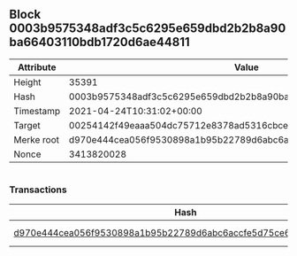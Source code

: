 ## Block 0003b9575348adf3c5c6295e659dbd2b2b8a90ba66403110bdb1720d6ae44811

Attribute | Value
--- | ---
Height | 35391
Hash | 0003b9575348adf3c5c6295e659dbd2b2b8a90ba66403110bdb1720d6ae44811
Timestamp | 2021-04-24T10:31:02+00:00
Target | 00254142f49eaaa504dc75712e8378ad5316cbcead634704b3734b6271167cc4
Merke root | d970e444cea056f9530898a1b95b22789d6abc6accfe5d75ce68e75f82fb7ebe
Nonce | 3413820028

```

```

### Transactions

Hash | Amount
--- | ---
[d970e444cea056f9530898a1b95b22789d6abc6accfe5d75ce68e75f82fb7ebe](d970e444cea056f9530898a1b95b22789d6abc6accfe5d75ce68e75f82fb7ebe.md) | 10.00000000 SKEPTI 
